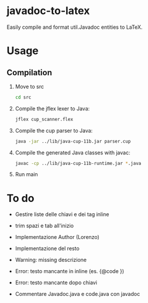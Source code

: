 # javadoc-to-latex
Easily compile and format util.Javadoc entities to LaTeX.

# Usage

## Compilation
1. Move to src 
    ```bash
    cd src
    ```
1. Compile the jflex lexer to Java:
    ```bash
    jflex cup_scanner.flex
    ```
1. Compile the cup parser to Java:
    ```bash
    java -jar ../lib/java-cup-11b.jar parser.cup
    ```
1. Compile the generated Java classes with javac:
    ```bash
    javac -cp ../lib/java-cup-11b-runtime.jar *.java
    ```
1. Run main

# To do
* Gestire liste delle chiavi e dei tag inline
* trim spazi e tab all'inizio
* Implementazione Author (Lorenzo)
* Implementazione del resto
  
* Warning: missing descrizione
  
* Error: testo mancante in inline (es. {@code })
* Error: testo mancante dopo chiavi

* Commentare Javadoc.java e code.java con javadoc

